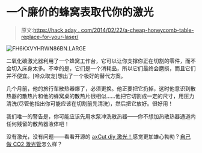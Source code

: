 # 一个廉价的蜂窝表取代你的激光

> 原文:[https://hack aday . com/2014/02/22/a-cheap-honeycomb-table-replace-for-your-laser/](https://hackaday.com/2014/02/22/a-cheap-honeycomb-table-replacement-for-your-laser/)

![FH6KXVYHRWN86BN.LARGE](../Images/efededc7bbd9df4f1b59baa4bd1acb21.png)

二氧化碳激光器利用了一个蜂窝工作台，它可以让你支撑你正在切割的零件，而不会切入床身太多。不幸的是，它们是一个消耗品，所以它们最终会磨损，而且它们并不便宜。[哗众取宠]想出了一个极好的替代方案。

几个月前，他的旅行车散热器爆了，必须更换。他正要把它扔掉，这时他意识到散热器的散热片和他的蜂窝桌的散热片很相似……他把它切割成一定的尺寸，用压力清洗(尽管他指出你可能应该在切割前先清洗)，然后把它放好。很好用！

我们唯一的警告是，你可能应该先用水泵冲洗散热器——你不想加热散热器通道内任何残留的散热器液体吧！

没有激光，没有问题——看看开源的 [axCut diy 激光！](http://hackaday.com/2014/01/16/axcut-an-open-source-laser-cutter/)感觉更加雄心勃勃？[自己做 CO2 激光管](http://hackaday.com/2012/06/07/incredible-home-made-low-cost-co2-laser/)怎么样？